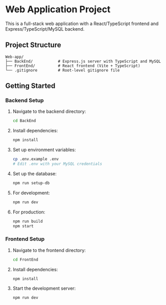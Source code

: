 # Web Application Project

This is a full-stack web application with a React/TypeScript frontend and Express/TypeScript/MySQL backend.

## Project Structure

```
Web-app/
├── BackEnd/           # Express.js server with TypeScript and MySQL
├── FrontEnd/          # React frontend (Vite + TypeScript)
└── .gitignore         # Root-level gitignore file
```

## Getting Started

### Backend Setup

1. Navigate to the backend directory:

   ```bash
   cd BackEnd
   ```

2. Install dependencies:

   ```bash
   npm install
   ```

3. Set up environment variables:

   ```bash
   cp .env.example .env
   # Edit .env with your MySQL credentials
   ```

4. Set up the database:

   ```bash
   npm run setup-db
   ```

5. For development:

   ```bash
   npm run dev
   ```

6. For production:
   ```bash
   npm run build
   npm start
   ```

### Frontend Setup

1. Navigate to the frontend directory:

   ```bash
   cd FrontEnd
   ```

2. Install dependencies:

   ```bash
   npm install
   ```

3. Start the development server:
   ```bash
   npm run dev
   ```
